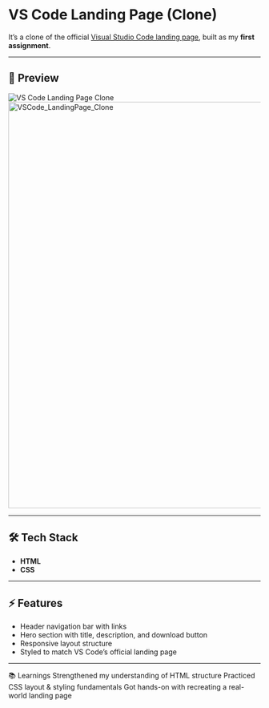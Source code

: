 # VS Code Landing Page (Clone)

It’s a clone of the official [Visual Studio Code landing page](https://code.visualstudio.com/), built as my **first assignment**.

---

## 📸 Preview

![VS Code Landing Page Clone](./VSCode_LandingPage_Clone.png)
<img width="1463" height="811" alt="VSCode_LandingPage_Clone" src="https://github.com/user-attachments/assets/30535678-f553-4307-ba4c-8c266605b690" />

---

## 🛠️ Tech Stack
- **HTML**  
- **CSS**  

---

## ⚡ Features
- Header navigation bar with links  
- Hero section with title, description, and download button  
- Responsive layout structure  
- Styled to match VS Code’s official landing page  

---

📚 Learnings
Strengthened my understanding of HTML structure
Practiced CSS layout & styling fundamentals
Got hands-on with recreating a real-world landing page
